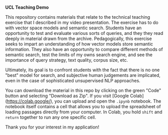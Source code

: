 **UCL Teaching Demo**

This repository contains materials that relate to the technical teaching exercise that I described in my video presentation. The exercise has to do with vector space models and semantic search. Students have an opportunity to test and evaluate various sorts of queries, and they they read deeply in material drawn from the archive. Pedagogically, this exercise seeks to impart an understanding of how vector models store semantic information. They also have an opportunity to compare different methods of semantic search, test the limits of my owns search engine, and see the importance of query strategy, text quality, corpus size, etc.  

Ultimately, its goal is to confront students with the fact that there is no one "best" model for search, and subjective human judgements are implicated, even in the case of sophisticated unsupervised NLP approaches.

You can download the material in this repo by clicking on the green "Code" button and selecting "Download as Zip". If you visit [Google Colab] (https://colab.google/), you can upload and open the `.ipynb` notebook. The notebook itself contains a cell that allows you to upload the spreadsheet of loading passages directly from your computer. In Colab, you hold `shift` and `return` together to run any one specific cell.

Thank you for your interest in my application!
